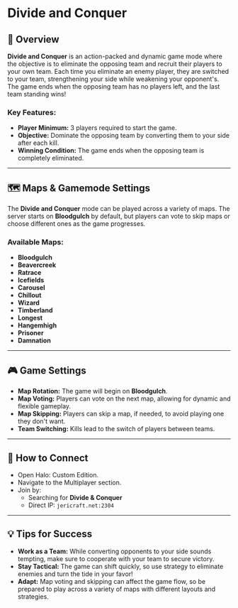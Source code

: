 # Divide and Conquer

## 📝 Overview

**Divide and Conquer** is an action-packed and dynamic game mode where the objective is to eliminate the opposing team and recruit their players to your own team. Each time you eliminate an enemy player, they are switched to your team, strengthening your side while weakening your opponent's. The game ends when the opposing team has no players left, and the last team standing wins!

### Key Features:
- **Player Minimum:** 3 players required to start the game.
- **Objective:** Dominate the opposing team by converting them to your side after each kill.
- **Winning Condition:** The game ends when the opposing team is completely eliminated.

---

## 🗺️ Maps & Gamemode Settings

The **Divide and Conquer** mode can be played across a variety of maps. The server starts on **Bloodgulch** by default, but players can vote to skip maps or choose different ones as the game progresses.

### Available Maps:
- **Bloodgulch**
- **Beavercreek**
- **Ratrace**
- **Icefields**
- **Carousel**
- **Chillout**
- **Wizard**
- **Timberland**
- **Longest**
- **Hangemhigh**
- **Prisoner**
- **Damnation**

---

## 🎮 Game Settings

- **Map Rotation:** The game will begin on **Bloodgulch**.
- **Map Voting:** Players can vote on the next map, allowing for dynamic and flexible gameplay.
- **Map Skipping:** Players can skip a map, if needed, to avoid playing one they don't want.
- **Team Switching:** Kills lead to the switch of players between teams.

---

## 📡 How to Connect

* Open Halo: Custom Edition.
* Navigate to the Multiplayer section. 
* Join by: 
  * Searching for **Divide & Conquer**
  * Direct IP: `jericraft.net:2304`

---

## 💡 Tips for Success

- **Work as a Team:** While converting opponents to your side sounds tempting, make sure to cooperate with your team to secure victory.
- **Stay Tactical:** The game can shift quickly, so use strategy to eliminate enemies and turn the tide in your favor!
- **Adapt:** Map voting and skipping can affect the game flow, so be prepared to play across a variety of maps with different layouts and strategies.
